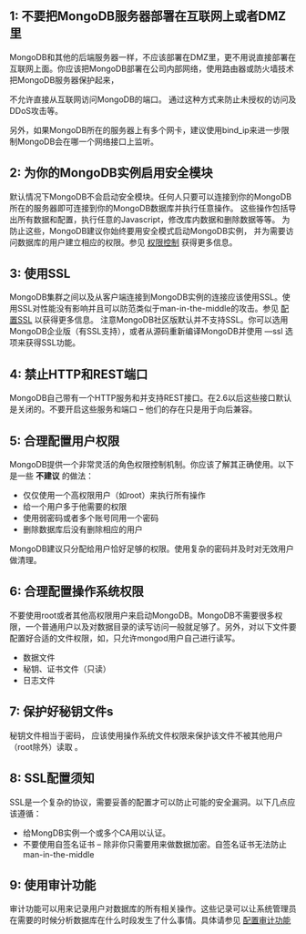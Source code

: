 ## 1: 不要把MongoDB服务器部署在互联网上或者DMZ里

MongoDB和其他的后端服务器一样，不应该部署在DMZ里，更不用说直接部署在互联网上面。你应该把MongoDB部署在公司内部网络，使用路由器或防火墙技术把MongoDB服务器保护起来，

不允许直接从互联网访问MongoDB的端口。 通过这种方式来防止未授权的访问及DDoS攻击等。

另外，如果MongoDB所在的服务器上有多个网卡，建议使用bind\_ip来进一步限制MongoDB会在哪一个网络接口上监听。

## 2: 为你的MongoDB实例启用安全模块

默认情况下MongoDB不会启动安全模块。任何人只要可以连接到你的MongoDB所在的服务器即可连接到你的MongoDB数据库并执行任意操作。 这些操作包括导出所有数据和配置，执行任意的Javascript，修改库内数据和删除数据等等。 为防止这些，MongoDB建议你始终要用安全模式启动MongoDB实例， 并为需要访问数据库的用户建立相应的权限。参见  [权限控制](http://docs.mongoing.com/manual-zh/core/security-introduction.html) 获得更多信息。

## 3: 使用SSL

MongoDB集群之间以及从客户端连接到MongoDB实例的连接应该使用SSL。使用SSL对性能没有影响并且可以防范类似于man-in-the-middle的攻击。参见  [配置SSL](http://docs.mongoing.com/manual-zh/tutorial/configure-ssl.html) 以获得更多信息。 注意MongoDB社区版默认并不支持SSL。你可以选用MongoDB企业版（有SSL支持），或者从源码重新编译MongoDB并使用 —ssl 选项来获得SSL功能。

## 4: 禁止HTTP和REST端口

MongoDB自己带有一个HTTP服务和并支持REST接口。在2.6以后这些接口默认是关闭的。不要开启这些服务和端口 – 他们的存在只是用于向后兼容。

## 5: 合理配置用户权限

MongoDB提供一个非常灵活的角色权限控制机制。你应该了解其正确使用。以下是一些 **不建议** 的做法：

- 仅仅使用一个高权限用户（如root）来执行所有操作
- 给一个用户多于他需要的权限
- 使用弱密码或者多个账号同用一个密码
- 删除数据库后没有删除相应的用户

MongoDB建议只分配给用户恰好足够的权限。使用复杂的密码并及时对无效用户做清理。

## 6: 合理配置操作系统权限

不要使用root或者其他高权限用户来启动MongoDB。MongoDB不需要很多权限，一个普通用户以及对数据目录的读写访问一般就足够了。另外，对以下文件要配置好合适的文件权限，如，只允许mongod用户自己进行读写。

- 数据文件
- 秘钥、证书文件（只读）
- 日志文件

## 7: 保护好秘钥文件s

秘钥文件相当于密码， 应该使用操作系统文件权限来保护该文件不被其他用户（root除外）读取 。

## 8: SSL配置须知

SSL是一个复杂的协议，需要妥善的配置才可以防止可能的安全漏洞。以下几点应该遵循：

- 给MongDB实例一个或多个CA用以认证。
- 不要使用自签名证书 – 除非你只需要用来做数据加密。自签名证书无法防止man-in-the-middle

## 9: 使用审计功能

审计功能可以用来记录用户对数据库的所有相关操作。这些记录可以让系统管理员在需要的时候分析数据库在什么时段发生了什么事情。具体请参见 [配置审计功能](http://docs.mongoing.com/manual-zh/tutorial/configure-auditing.html)